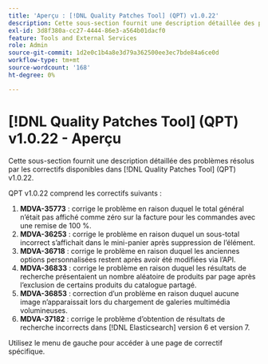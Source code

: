 ```yaml
---
title: 'Aperçu : [!DNL Quality Patches Tool] (QPT) v1.0.22'
description: Cette sous-section fournit une description détaillée des problèmes résolus par les correctifs disponibles dans [!DNL Quality Patches Tool] (QPT) v1.0.22.
exl-id: 3d8f380a-cc27-4444-86e3-a564b01dacf0
feature: Tools and External Services
role: Admin
source-git-commit: 1d2e0c1b4a8e3d79a362500ee3ec7bde84a6ce0d
workflow-type: tm+mt
source-wordcount: '168'
ht-degree: 0%

---
```


# [!DNL Quality Patches Tool] (QPT) v1.0.22 - Aperçu

Cette sous-section fournit une description détaillée des problèmes résolus par les correctifs disponibles dans [!DNL Quality Patches Tool] (QPT) v1.0.22.

QPT v1.0.22 comprend les correctifs suivants :

1. **MDVA-35773** : corrige le problème en raison duquel le total général n’était pas affiché comme zéro sur la facture pour les commandes avec une remise de 100 %.
1. **MDVA-36253** : corrige le problème en raison duquel un sous-total incorrect s’affichait dans le mini-panier après suppression de l’élément.
1. **MDVA-36718** : corrige le problème en raison duquel les anciennes options personnalisées restent après avoir été modifiées via l’API.
1. **MDVA-36833** : corrige le problème en raison duquel les résultats de recherche présentaient un nombre aléatoire de produits par page après l’exclusion de certains produits du catalogue partagé.
1. **MDVA-36853** : correction d’un problème en raison duquel aucune image n’apparaissait lors du chargement de galeries multimédia volumineuses.
1. **MDVA-37182** : corrige le problème d’obtention de résultats de recherche incorrects dans [!DNL Elasticsearch] version 6 et version 7.

Utilisez le menu de gauche pour accéder à une page de correctif spécifique.
